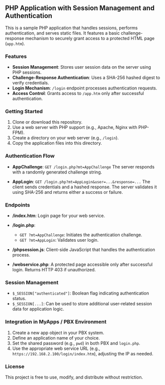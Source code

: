## PHP Application with Session Management and Authentication

This is a sample PHP application that handles sessions, performs authentication, and serves static files. It features a basic challenge-response mechanism to securely grant access to a protected HTML page (`app.htm`).

### Features

* **Session Management**: Stores user session data on the server using PHP sessions.
* **Challenge-Response Authentication**: Uses a SHA-256 hashed digest to verify credentials.
* **Login Mechanism**: `/login` endpoint processes authentication requests.
* **Access Control**: Grants access to `/app.htm` only after successful authentication.

### Getting Started

1. Clone or download this repository.
2. Use a web server with PHP support (e.g., Apache, Nginx with PHP-FPM).
3. Create a directory on your web server (e.g., `/login`).
4. Copy the application files into this directory.

### Authentication Flow

* **AppChallenge**:
  `GET /login.php?mt=AppChallenge`
  The server responds with a randomly generated challenge string.

* **AppLogin**:
  `GET /login.php?mt=AppLogin&user=...&response=...`
  The client sends credentials and a hashed response. The server validates it using SHA-256 and returns either a success or failure.

### Endpoints

* **/index.htm**: Login page for your web service.
* **/login.php**:

  * `GET ?mt=AppChallenge`: Initiates the authentication challenge.
  * `GET ?mt=AppLogin`: Validates user login.
* **/phpsession.js**: Client-side JavaScript that handles the authentication process.
* **/webservice.php**: A protected page accessible only after successful login. Returns HTTP 403 if unauthorized.

### Session Management

* `$_SESSION["authenticated"]`: Boolean flag indicating authentication status.
* `$_SESSION[...]`: Can be used to store additional user-related session data for application logic.

### Integration in MyApps / PBX Environment

1. Create a new app object in your PBX system.
2. Define an application name of your choice.
3. Set the shared password (e.g., `pwd`) in both PBX and `login.php`.
4. Use the appropriate web service URL (e.g., `https://192.168.2.100/login/index.htm`), adjusting the IP as needed.

### License

This project is free to use, modify, and distribute without restriction.
